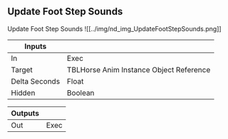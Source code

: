 ## Update Foot Step Sounds
Update Foot Step Sounds
![[../img/nd_img_UpdateFootStepSounds.png]]

|Inputs||
|--|--|
| In | Exec |
| Target | TBLHorse Anim Instance Object Reference |
| Delta Seconds | Float |
| Hidden | Boolean |

|Outputs||
|--|--|
| Out | Exec |
